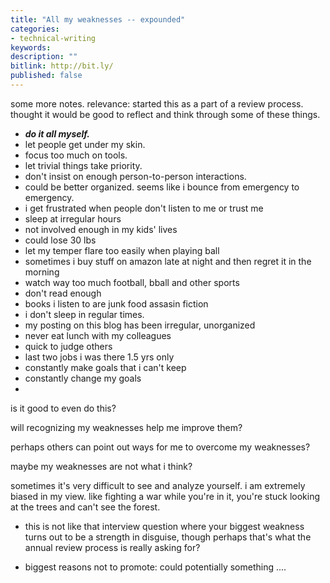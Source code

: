 ```yaml
---
title: "All my weaknesses -- expounded"
categories:
- technical-writing
keywords:
description: ""
bitlink: http://bit.ly/
published: false
---
```


some more notes.
relevance: started this as a part of a review process. thought it would be good to reflect and think through some of these things.

- ***do it all myself.***
- let people get under my skin.
- focus too much on tools.
- let trivial things take priority.
- don't insist on enough person-to-person interactions.
- could be better organized. seems like i bounce from emergency to emergency.
- i get frustrated when people don't listen to me or trust me
- sleep at irregular hours
- not involved enough in my kids' lives
- could lose 30 lbs
- let my temper flare too easily when playing ball
- sometimes i buy stuff on amazon late at night and then regret it in the morning
- watch way too much football, bball and other sports
- don't read enough
- books i listen to are junk food assasin fiction
- i don't sleep in regular times.
- my posting on this blog has been irregular, unorganized
- never eat lunch with my colleagues
- quick to judge others
- last two jobs i was there 1.5 yrs only
- constantly make goals that i can't keep
- constantly change my goals
-

is it good to even do this?

will recognizing my weaknesses help me improve them?

perhaps others can point out ways for me to overcome my weaknesses?

maybe my weaknesses are not what i think?

sometimes it's very difficult to see and analyze yourself. i am extremely biased in my view. like fighting a war while you're in it, you're stuck looking at the trees and can't see the forest.

- this is not like that interview question where your biggest weakness turns out to be a strength in disguise, though perhaps that's what the annual review process is really asking for?

- biggest reasons not to promote: could potentially something ....
